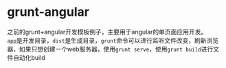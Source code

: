 # grunt-angular
之前的grunt+angular开发模板例子，主要用于angular的单页面应用开发。<br/>
`app`是开发目录，`dist`是生成目录，`grunt`命令可以进行监听文件改变，刷新浏览器，如果只想创建一个web服务器，使用`grunt serve`，使用`grunt build`进行文件自动化build
